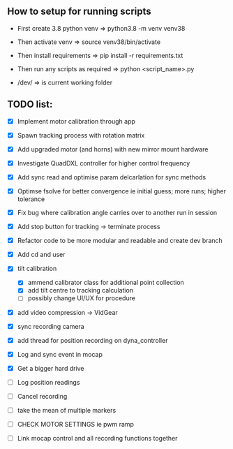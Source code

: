 ## How to setup for running scripts

- First create 3.8 python venv => python3.8 -m venv venv38 

- Then activate venv => source venv38/bin/activate

- Then install requirements => pip install -r requirements.txt

- Then run any scripts as required => python <script_name>.py

- /dev/ => is current working folder

## TODO list:

- [x] Implement motor calibration through app

- [x] Spawn tracking process with rotation matrix

- [x] Add upgraded motor (and horns) with new mirror mount hardware

- [x] Investigate QuadDXL controller for higher control frequency

- [x] Add sync read and optimise param delcarlation for sync methods

- [x] Optimse fsolve for better convergence ie initial guess; more runs; higher tolerance

- [x] Fix bug where calibration angle carries over to another run in session

- [x] Add stop button for tracking -> terminate process

- [x] Refactor code to be more modular and readable and create dev branch

- [x] Add cd and user 

- [x] tilt calibration
    - [x] ammend calibrator class for additional point collection
    - [x] add tilt centre to tracking calculation
    - [ ] possibly change UI/UX for procedure

- [x] add video compression -> VidGear

- [x]  sync recording camera

- [x] add thread for position recording on dyna_controller

- [x] Log and sync event in mocap

- [x] Get a bigger hard drive

- [ ] Log position readings

- [ ] Cancel recording

- [ ] take the mean of multiple markers

- [ ] CHECK MOTOR SETTINGS ie pwm ramp

- [ ] Link mocap control and all recording functions together

